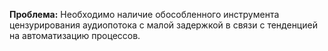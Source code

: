 **Проблема:**
  Необходимо наличие обособленного инструмента цензурирования аудиопотока с малой задержкой в связи с тенденцией на автоматизацию процессов.
